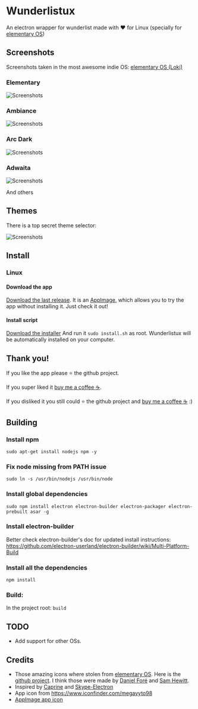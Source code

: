 # Wunderlistux
An electron wrapper for wunderlist made with :heart: for Linux (specially for [elementary OS](http://elementary.io))

## Screenshots
Screenshots taken in the most awesome indie OS: [elementary OS (Loki)](http://elementary.io)

### Elementary
![Screenshots](/images/wunderlistux.png)

### Ambiance
![Screenshots](/images/wunderlistux-ambiance.png)

### Arc Dark
![Screenshots](/images/wunderlistux-arc-dark.png)

### Adwaita
![Screenshots](/images/wunderlistux-adwaita.png)

And others

## Themes
There is a top secret theme selector:

![Screenshots](/images/theme-selector.png)


## Install
### Linux

#### Download the app
[Download the last release](https://github.com/edipox/wunderlistux/releases/latest). It is an [AppImage](http://appimage.org/), which allows you to try the app without installing it. Just check it out!

#### Install script
[Download the installer](https://raw.githubusercontent.com/edipox/wunderlistux/master/bin/install.sh)
And run it ```sudo install.sh``` as root. Wunderlistux will be automatically installed on your computer.

## Thank you!
If you like the app please :star: the github project.

If you super liked it  [buy me a coffee :coffee:](http://ko-fi.com/A553N9).

If you disliked it you still could :star: the github project and [buy me a coffee :coffee:](http://ko-fi.com/A553N9) :)


## Building

### Install npm
```
sudo apt-get install nodejs npm -y
```

### Fix node missing from PATH issue
```
sudo ln -s /usr/bin/nodejs /usr/bin/node
```

### Install global dependencies
```
sudo npm install electron electron-builder electron-packager electron-prebuilt asar -g
```

### Install electron-builder
Better check electron-builder's doc for updated install instructions: https://github.com/electron-userland/electron-builder/wiki/Multi-Platform-Build

### Install all the dependencies
```
npm install
```

### Build:
In the project root: ```build```

## TODO
* Add support for other OSs.

## Credits
* Those amazing icons where stolen from [elementary OS](http://elementary.io). Here is the [github project](https://github.com/elementary/icons). I think those were made by [Daniel Foré](https://github.com/danrabbit) and [Sam Hewitt](https://github.com/snwh).
* Inspired by [Caprine](https://github.com/sindresorhus/caprine) and [Skype-Electron](https://github.com/GyozaGuy/Skype-Electron)
* App icon from https://www.iconfinder.com/megavyto98
* [AppImage app icon](https://commons.wikimedia.org/wiki/File:Wunderlist.png)
